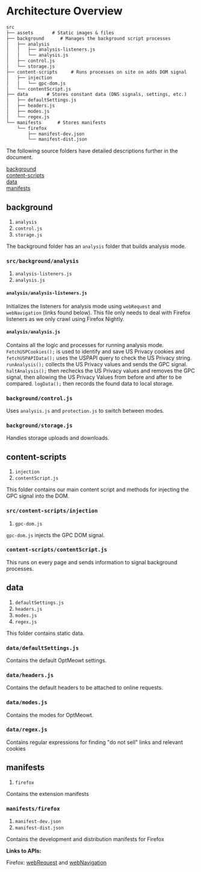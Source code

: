 # Architecture Overview

```txt
src
├── assets       # Static images & files
├── background      # Manages the background script processes
│   ├── analysis
│   │   ├── analysis-listeners.js
│   │   └── analysis.js
│   ├── control.js
│   └── storage.js
├── content-scripts     # Runs processes on site on adds DOM signal
│   ├── injection
│   │   └── gpc-dom.js
│   └── contentScript.js
├── data       # Stores constant data (DNS signals, settings, etc.)
│   ├── defaultSettings.js
│   ├── headers.js
│   ├── modes.js
│   └── regex.js
└── manifests      # Stores manifests
    └── firefox
        ├── manifest-dev.json
        └── manifest-dist.json
```

The following source folders have detailed descriptions further in the document.

[background](#background)\
[content-scripts](#content-scripts)\
[data](#data)\
[manifests](#manifests)


## background

1. `analysis`
2. `control.js`
3. `storage.js`
   

The background folder has an `analysis` folder that builds analysis mode.

### `src/background/analysis`

1. `analysis-listeners.js`
2. `analysis.js`

#### `analysis/analysis-listeners.js`

Initializes the listeners for analysis mode using `webRequest` and `webNavigation` (links found below). This file only needs to deal with Firefox listeners as we only crawl using Firefox Nightly.

#### `analysis/analysis.js`

Contains all the logic and processes for running analysis mode. `FetchUSPCookies();` is used to identify and save US Privacy cookies and `fetchUSPAPIData();` uses the USPAPI query to check the US Privacy string. `runAnalysis();` collects the US Privacy values and sends the GPC signal. `haltAnalysis();` then rechecks the US Privacy values and removes the GPC signal, then allowing the US Privacy Values from before and after to be compared. `logData();` then records the found data to local storage.

### `background/control.js`

Uses `analysis.js` and `protection.js` to switch between modes.

### `background/storage.js`

Handles storage uploads and downloads.


## content-scripts

1. `injection`
2. `contentScript.js`

This folder contains our main content script and methods for injecting the GPC signal into the DOM.

### `src/content-scripts/injection`

1. `gpc-dom.js`

`gpc-dom.js` injects the GPC DOM signal.

### `content-scripts/contentScript.js`

This runs on every page and sends information to signal background processes.

## data

1. `defaultSettings.js`
2. `headers.js`
3. `modes.js`
4. `regex.js`

This folder contains static data.

### `data/defaultSettings.js`

Contains the default OptMeowt settings.

### `data/headers.js`

Contains the default headers to be attached to online requests.

### `data/modes.js`

Contains the modes for OptMeowt.

### `data/regex.js`

Contains regular expressions for finding "do not sell" links and relevant cookies

## manifests

1. `firefox`

Contains the extension manifests

### `manifests/firefox`

1. `manifest-dev.json`
2. `manifest-dist.json`

Contains the development and distribution manifests for Firefox

**Links to APIs:**

Firefox: [webRequest](https://developer.mozilla.org/en-US/docs/Mozilla/Add-ons/WebExtensions/API/webRequest) and [webNavigation](https://developer.mozilla.org/en-US/docs/Mozilla/Add-ons/WebExtensions/API/webNavigation)
